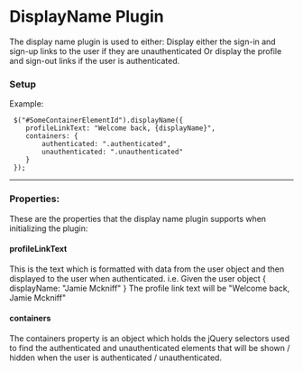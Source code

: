 # DisplayName Plugin

The display name plugin is used to either:
Display either the sign-in and sign-up links to the user if they are unauthenticated 
Or display the profile and sign-out links if the user is authenticated.

### Setup <a name="setup"></a>

Example:
```
 $("#SomeContainerElementId").displayName({ 
	profileLinkText: "Welcome back, {displayName}",
	containers: {
		authenticated: ".authenticated",
		unauthenticated: ".unauthenticated"
	}
 });
```

----------

### Properties: <a name="properties"></a>

These are the properties that the display name plugin supports when initializing the plugin:

#### profileLinkText

This is the text which is formatted with data from the user object and then displayed to the user when authenticated.
i.e. 
Given the user object { displayName: "Jamie Mckniff" }
The profile link text will be "Welcome back, Jamie Mckniff"

#### containers

The containers property is an object which holds the jQuery selectors used to find the authenticated and unauthenticated elements that will be shown / hidden when the user is authenticated / unauthenticated.
